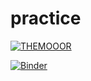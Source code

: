 # practice


[![THEMOOOR](https://circleci.com/gh/themooor/practice/tree/circleci-project-setup.svg?style=svg)](https://github.com/themooor/practice/tree/circleci-project-setup)

[![Binder](https://mybinder.org/badge_logo.svg)](https://mybinder.org/v2/gh/themooor/practice/53967e5c190acb7c6091ffdd5cb4896968a4bdb8?filepath=task1_2.ipynb)
